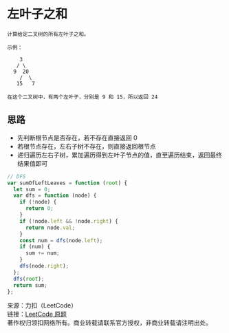 # 左叶子之和

```text
计算给定二叉树的所有左叶子之和。

示例：

    3
   / \
  9  20
    /  \
   15   7

在这个二叉树中，有两个左叶子，分别是 9 和 15，所以返回 24
```

## 思路

- 先判断根节点是否存在，若不存在直接返回 0
- 若根节点存在，左右子树不存在，则直接返回根节点
- 递归遍历左右子树，累加遍历得到左叶子节点的值，直至遍历结束，返回最终结果值即可

```js
// DFS
var sumOfLeftLeaves = function (root) {
  let sum = 0;
  var dfs = function (node) {
    if (!node) {
      return 0;
    }
    if (!node.left && !node.right) {
      return node.val;
    }
    const num = dfs(node.left);
    if (num) {
      sum += num;
    }
    dfs(node.right);
  };
  dfs(root);
  return sum;
};
```

来源：力扣（LeetCode）  
链接：[LeetCode 原题](https://leetcode-cn.com/problems/sum-of-left-leaves)  
著作权归领扣网络所有。商业转载请联系官方授权，非商业转载请注明出处。
